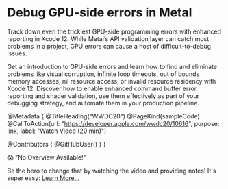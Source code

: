 # Debug GPU-side errors in Metal

Track down even the trickiest GPU-side programming errors with enhanced reporting in Xcode 12. While Metal’s API validation layer can catch most problems in a project, GPU errors can cause a host of difficult-to-debug issues.

Get an introduction to GPU-side errors and learn how to find and eliminate problems like visual corruption, infinite loop timeouts, out of bounds memory accesses, nil resource access, or invalid resource residency with Xcode 12. Discover how to enable enhanced command buffer error reporting and shader validation, use them effectively as part of your debugging strategy, and automate them in your production pipeline.

@Metadata {
   @TitleHeading("WWDC20")
   @PageKind(sampleCode)
   @CallToAction(url: "https://developer.apple.com/wwdc20/10616", purpose: link, label: "Watch Video (20 min)")

   @Contributors {
      @GitHubUser(<replace this with your GitHub handle>)
   }
}

😱 "No Overview Available!"

Be the hero to change that by watching the video and providing notes! It's super easy:
 [Learn More…](https://wwdcnotes.github.io/WWDCNotes/documentation/wwdcnotes/contributing)
